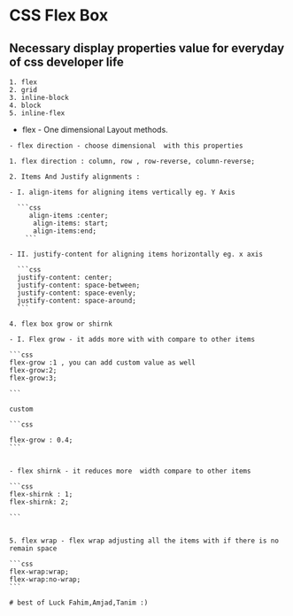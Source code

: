 # CSS Flex Box

## Necessary display properties value for everyday of css developer life

    1. flex
    2. grid
    3. inline-block
    4. block
    5. inline-flex

   - flex - One dimensional Layout methods.


    - flex direction - choose dimensional  with this properties

    1. flex direction : column, row , row-reverse, column-reverse;

    2. Items And Justify alignments :

    - I. align-items for aligning items vertically eg. Y Axis

      ```css
         align-items :center;
          align-items: start;
          align-items:end;
        ```

    - II. justify-content for aligning items horizontally eg. x axis

      ```css
      justify-content: center;
      justify-content: space-between;
      justify-content: space-evenly;
      justify-content: space-around;
      ```

    4. flex box grow or shirnk

    - I. Flex grow - it adds more with with compare to other items

    ```css
    flex-grow :1 , you can add custom value as well
    flex-grow:2;
    flex-grow:3;

    ```

    custom

    ```css

    flex-grow : 0.4;
    ```


    - flex shirnk - it reduces more  width compare to other items

    ```css
    flex-shirnk : 1;
    flex-shirnk: 2;

    ```


    5. flex wrap - flex wrap adjusting all the items with if there is no remain space

    ```css
    flex-wrap:wrap;
    flex-wrap:no-wrap;
    ```

    # best of Luck Fahim,Amjad,Tanim :)
